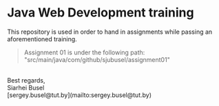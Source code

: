 # Java Web Development training
This repository is used in order to hand in assignments while passing
an aforementioned training.

> Assignment 01 is under the following path:<br/>"src/main/java/com/github/sjubusel/assignment01"

<br/>
Best regards,<br/>
Siarhei Busel<br/>
[sergey.busel@tut.by](mailto:sergey.busel@tut.by)
